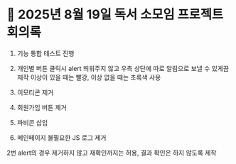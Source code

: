 # 📌 2025년 8월 19일 독서 소모임 프로젝트 회의록


1. 기능 통합 테스트 진행

2. 개인별 버튼 클릭시 alert 띄워주지 않고 우측 상단에 따로 알림으로 보낼 수 있게끔 제작
이상이 있을 때는 빨강, 이상 없을 때는 초록색 사용

3. 이모티콘 제거

4. 회원가입 버튼 제거

5. 파비콘 삽입 

6. 메인페이지 불필요한 JS 로그 제거

2번 alert의 경우 제거하지 않고 재확인까지는 허용,
결과 확인은 하지 않도록 제작


